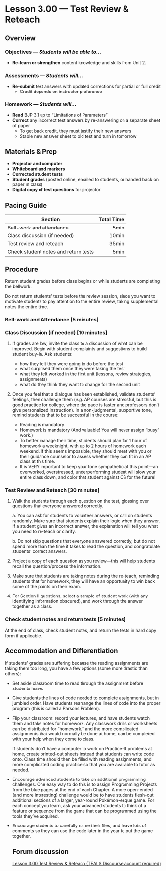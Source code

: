 Lesson 3.00 — Test Review & Reteach
====================================================================================================

Overview
--------
### Objectives — _Students will be able to…_
- **Re-learn or strengthen** content knowledge and skills from Unit 2.

### Assessments — _Students will…_
- **Re-submit** test answers with updated corrections for partial or full credit
  - Credit depends on instructor preference

### Homework — _Students will…_
- **Read** BJP 3.1 up to “Limitations of Parameters”
- **Correct** any incorrect test answers by re-answering on a separate sheet of paper
  - To get back credit, they must justify their new answers
  - Staple new answer sheet to old test and turn in tomorrow


Materials & Prep
----------------
- **Projector and computer**
- **Whiteboard and** **markers**
- **Corrected student tests**
- **Student grades** (posted online, emailed to students, or handed back on paper in class)
- **Digital copy of test questions** for projector


Pacing Guide
------------
| Section                              | Total Time |
|--------------------------------------|-----------:|
| Bell-work and attendance             |       5min |
| Class discussion (if needed)         |      10min |
| Test review and reteach              |      35min |
| Check student notes and return tests |       5min |


Procedure
---------
Return student grades before class begins or while students are completing the bellwork.

Do not return students’ tests before the review session, since you want to motivate students to pay
attention to the entire review, taking supplemental notes the entire time.

### Bell-work and Attendance \[5 minutes\]

### Class Discussion (if needed) \[10 minutes\]

1. If grades are low, invite the class to a discussion of what can be improved. Begin with student
   complaints and suggestions to build student buy-in. Ask students:

   - how they felt they were going to do before the test
   - what surprised them once they were taking the test
   - what they felt worked in the first unit (lessons, review strategies, assignments)
   - what do they think they want to change for the second unit

2. Once you feel that a dialogue has been established, validate students’ feelings, then challenge
   them (_e.g._ AP courses are stressful, but this is good practice for college, where the pace is
   faster and professors don’t give personalized instruction). In a non-judgmental, supportive tone,
   remind students that to be successful in the course:

   - Reading is mandatory
   - Homework is mandatory (And valuable! You will never assign “busy” work.)
   - To better manage their time, students should plan for 1 hour of homework a weeknight, with up
     to 2 hours of homework each weekend. If this seems impossible, they should meet with you or
     their guidance counselor to assess whether they can fit in an AP class at this time.
   - It is VERY important to keep your tone sympathetic at this point—an overworked, overstressed,
     underperforming student will slow your entire class down, and color that student against CS for
     the future!

### Test Review and Reteach \[30 minutes\]

1. Walk the students through each question on the test, glossing over questions that everyone
   answered correctly.

   a. You can ask for students to volunteer answers, or call on students randomly. Make sure that
      students explain their logic when they answer. If a student gives an incorrect answer, the
      explanation will tell you what you need to re-teach or clarify.

   b. Do not skip questions that everyone answered correctly, but do not spend more than the time it
      takes to read the question, and congratulate students’ correct answers.

2. Project a copy of each question as you review—this will help students recall the question/process
   the information.

3. Make sure that students are taking notes during the re-teach, reminding students that for
   homework, they will have an opportunity to win back some of the points on their exam.

4. For Section II questions, select a sample of student work (with any identifying information
   obscured), and work through the answer together as a class.

### Check student notes and return tests \[5 minutes\]
At the end of class, check student notes, and return the tests in hard copy form if applicable.


Accommodation and Differentiation
---------------------------------
If students’ grades are suffering because the reading assignments are taking them too long, you have
a few options (some more drastic than others):

- Set aside classroom time to read through the assignment before students leave.

- Give students the lines of code needed to complete assignments, but in jumbled order. Have
  students rearrange the lines of code into the proper program (this is called a Parsons Problem).

- Flip your classroom: record your lectures, and have students watch them and take notes for
  homework. Any classwork drills or worksheets can be distributed for “homework,” and the more
  complicated assignments that would normally be done at home, can be completed with your help when
  they come to class.

  If students don’t have a computer to work on Practice-It problems at home, create printed-out
  sheets instead that students can write code onto. Class time should then be filled with reading
  assignments, and more complicated coding practice so that you are available to tutor as needed.

- Encourage advanced students to take on additional programming challenges. One easy way to do this
  is to assign Programming Projects from the blue pages at the end of each Chapter. A more
  open-ended (and more interesting) challenge would be to have students flesh-out additional
  sections of a larger, year-round Pokémon-esque game. For each concept you learn, ask your advanced
  students to think of a feature or sequence from the game that can be programmed using the tools
  they’ve acquired.

- Encourage students to carefully name their files, and leave lots of comments so they can use the
  code later in the year to put the game together.


  Forum discussion
  ----------------
  [Lesson 3.00 Test Review & Reteach (TEALS Discourse account required)](http://forums.tealsk12.org/c/unit-3/3-00-test-review-reteach)
